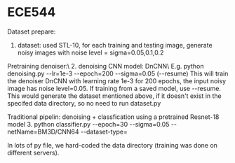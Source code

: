 # ECE544
Dataset prepare: 
1. dataset: used STL-10, for each training and testing image, generate noisy images with noise level = sigma=0.05,0.1,0.2

Pretraining denoiser:\\
2. denoising CNN model: DnCNN\\
E.g. python denoising.py --lr=1e-3 --epoch=200 --sigma=0.05 (--resume)
This will train the denoiser DnCNN with learning rate 1e-3 for 200 epochs, the input noisy image has noise level=0.05. If training from a saved model, use --resume. This would generate the dataset mentioned above, if it doesn't exist in the specifed data directory, so no need to run dataset.py

Traditional pipelin: denoising + classfication using a pretrained Resnet-18 model
3. python classifier.py --epoch=30 --sigma=0.05 --netName=BM3D/CNN64 --dataset-type=
 
In lots of py file, we hard-coded the data directory (training was done on different servers).
